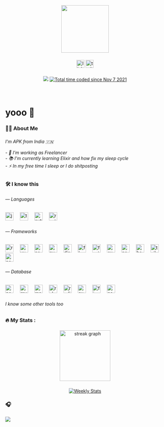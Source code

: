 <div align="center">
  <img height="150" src="https://media.giphy.com/media/3o7qDDquZ5Yi4ZlJ4I/giphy.gif"  />
</div>

###

<div align="center">
<a href="https://www.linkedin.com/in/itsapk/">  <img src="https://img.shields.io/static/v1?message=LinkedIn&logo=linkedin&label=&color=0077B5&logoColor=white&labelColor=&style=for-the-badge" height="25" alt="linkedin logo"  /></a>
<a href="https://twitter.com/its_APK">  <img src="https://img.shields.io/static/v1?message=Twitter&logo=twitter&label=&color=1DA1F2&logoColor=white&labelColor=&style=for-the-badge" height="25" alt="twitter logo"  /></a>
  
</div>

###

<div align="center">
  <img src="https://visitor-badge.laobi.icu/badge?page_id=itsAPK.itsAPK&"  />
  <a href="https://wakatime.com/@8ab3e8d6-3d92-43e1-b387-b2a10e168e23"><img src="https://wakatime.com/badge/user/8ab3e8d6-3d92-43e1-b387-b2a10e168e23.svg" alt="Total time coded since Nov 7 2021" /></a>
</div>

###

<br clear="both">

<h1 align="left">yooo 👋</h1>

###

<h3 align="left">👩‍💻  About Me</h3>

###

<h6 align="left">I'm APK from India 🇮🇳<br><br>- 🔭 I’m working as Freelancer<br>- 📚 I'm currently learning Elixir and how fix my sleep cycle<br>- ⚡ In my free time I sleep or I do shitposting</h6>

###

<h3 align="left">🛠 I know this</h3>

###

<h6 align="left">— Languages</h6>

###

<div align="left">
  <img src="https://img.shields.io/badge/JavaScript-F7DF1E?logo=javascript&logoColor=black&style=for-the-badge" height="26" alt="javascript logo"  />
  <img width="12" />
  <img src="https://img.shields.io/badge/TypeScript-3178C6?logo=typescript&logoColor=white&style=for-the-badge" height="26" alt="typescript logo"  />
  <img width="12" />
  <img src="https://img.shields.io/badge/Python-3776AB?logo=python&logoColor=white&style=for-the-badge" height="26" alt="python logo"  />
  <img width="12" />
  <img src="https://img.shields.io/badge/Rust-000000?logo=rust&logoColor=white&style=for-the-badge" height="26" alt="rust logo"  />
</div>

###

<h6 align="left">— Frameworks</h6>

###

<div align="left">
  <img src="https://img.shields.io/badge/React-61DAFB?logo=react&logoColor=black&style=for-the-badge" height="26" alt="react logo"  />
  <img width="12" />
  <img src="https://img.shields.io/badge/Vue.js-4FC08D?logo=vuedotjs&logoColor=black&style=for-the-badge" height="26" alt="vuejs logo"  />
  <img width="12" />
  <img src="https://img.shields.io/badge/Next.js-000000?logo=nextdotjs&logoColor=white&style=for-the-badge" height="26" alt="nextjs logo"  />
  <img width="12" />
  <img src="https://img.shields.io/badge/Nuxt.js-00DC82?logo=nuxtdotjs&logoColor=black&style=for-the-badge" height="26" alt="nuxtjs logo"  />
  <img width="12" />
  <img src="https://img.shields.io/badge/Django-092E20?logo=django&logoColor=white&style=for-the-badge" height="26" alt="django logo"  />
  <img width="12" />
  <img src="https://img.shields.io/badge/Flask-000000?logo=flask&logoColor=white&style=for-the-badge" height="26" alt="flask logo"  />
  <img width="12" />
  <img src="https://img.shields.io/badge/FastAPI-009688?logo=fastapi&logoColor=white&style=for-the-badge" height="26" alt="fastapi logo"  />
  <img width="12" />
  <img src="https://img.shields.io/badge/Express-000000?logo=express&logoColor=white&style=for-the-badge" height="26" alt="express logo"  />
  <img width="12" />
  <img src="https://img.shields.io/badge/Node.js-339933?logo=nodedotjs&logoColor=white&style=for-the-badge" height="26" alt="nodejs logo"  />
  <img width="12" />
  <img src="https://img.shields.io/badge/Bootstrap-7952B3?logo=bootstrap&logoColor=white&style=for-the-badge" height="26" alt="bootstrap logo"  />
  <img width="12" />
  <img src="https://img.shields.io/badge/Tailwind CSS-06B6D4?logo=tailwindcss&logoColor=black&style=for-the-badge" height="26" alt="tailwindcss logo"  />
  <img width="12" />
  <img src="https://img.shields.io/badge/NestJS-E0234E?logo=nestjs&logoColor=white&style=for-the-badge" height="26" alt="nestjs logo"  />
</div>

###

<h6 align="left">— Database</h6>

###

<div align="left">
  <img src="https://img.shields.io/badge/PostgreSQL-4169E1?logo=postgresql&logoColor=white&style=for-the-badge" height="26" alt="postgresql logo"  />
  <img width="12" />
  <img src="https://img.shields.io/badge/MySQL-4479A1?logo=mysql&logoColor=white&style=for-the-badge" height="26" alt="mysql logo"  />
  <img width="12" />
  <img src="https://img.shields.io/badge/MongoDB-47A248?logo=mongodb&logoColor=white&style=for-the-badge" height="26" alt="mongodb logo"  />
  <img width="12" />
  <img src="https://img.shields.io/badge/RabbitMQ-FF6600?logo=rabbitmq&logoColor=black&style=for-the-badge" height="26" alt="rabbitmq logo"  />
  <img width="12" />
  <img src="https://img.shields.io/badge/Redis-DC382D?logo=redis&logoColor=white&style=for-the-badge" height="26" alt="redis logo"  />
  <img width="12" />
  <img src="https://img.shields.io/badge/Supabase-3ECF8E?logo=supabase&logoColor=black&style=for-the-badge" height="26" alt="supabase logo"  />
  <img width="12" />
  <img src="https://img.shields.io/badge/Firebase-FFCA28?logo=firebase&logoColor=black&style=for-the-badge" height="26" alt="firebase logo"  />
  <img width="12" />
  <img src="https://img.shields.io/badge/Neo4j-4581C3?logo=neo4j&logoColor=white&style=for-the-badge" height="26" alt="neo4j logo"  />
</div>

###

<h6 align="left">I know some other tools too</h6>

###

<h3 align="left">🔥   My Stats :</h3>

###

<div align="center">
 
  <img src="https://streak-stats.demolab.com?user=itsAPK&locale=en&mode=daily&theme=tokyonight&hide_border=false&border_radius=5&order=3" height="160" alt="streak graph"  />


 
</div>


###
<div align="center">

 <a href="https://wakatime.com/@itsAPK" target="_blank">
	<img alt="Weekly Stats" src="https://github-readme-stats.vercel.app/api/wakatime?username=itsAPK&border_radius=5px&theme=dark&border_color=1f1f1f&icon_color=58a6ff&show_icons=true&disable_animations=true&custom_title=Weekly%20Stats">
</a>
</div>


###
<div align="left">
<h3 align="left">  🎧 </h3>

###


 
<img src="https://spotify-github-profile.vercel.app/api/view.svg?uid=31nyfu44k44mywjelojy63wsodka&cover_image=true&theme=natemoo-re&show_offline=false&background_color=121212&interchange=true&bar_color=53b14f&bar_color_cover=false"/>

<br clear="both">

</div>

###
